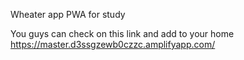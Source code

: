 Wheater app PWA for study

You guys can check on this link and add to your home https://master.d3ssgzewb0czzc.amplifyapp.com/
